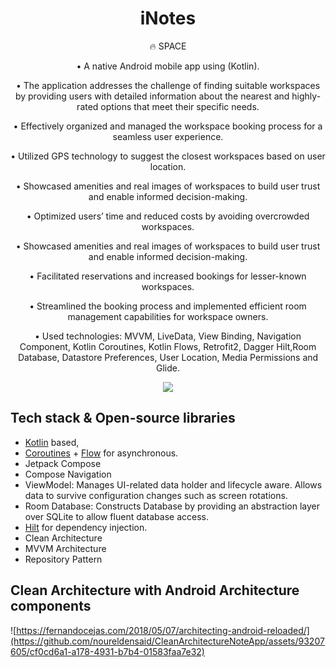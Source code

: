 <h1 align="center">iNotes</h1>

<p align="center">  
🔥 SPACE 
</p>
<p align="center">• A native Android mobile app using (Kotlin). </p>
<p align="center">• The application addresses the challenge of finding suitable workspaces by providing users with detailed information about the
nearest and highly-rated options that meet their specific needs.</p>
<p align="center">• Effectively organized and managed the workspace booking process for a seamless user experience.</p>
<p align="center">• Utilized GPS technology to suggest the closest workspaces based on user location.</p>
<p align="center">• Showcased amenities and real images of workspaces to build user trust and enable informed decision-making.</p>
<p align="center">• Optimized users’ time and reduced costs by avoiding overcrowded workspaces.</p>
<p align="center">• Showcased amenities and real images of workspaces to build user trust and enable informed decision-making.</p>
<p align="center">• Facilitated reservations and increased bookings for lesser-known workspaces.</p>
<p align="center">• Streamlined the booking process and implemented efficient room management capabilities for workspace owners.
</p>
<p align="center">• Used technologies: MVVM, LiveData, View Binding, Navigation Component, Kotlin Coroutines, Kotlin Flows, Retrofit2, Dagger Hilt,Room Database, Datastore Preferences, User Location, Media Permissions and Glide.
</p>






<p align="center">
<img src="https://github.com/noureldensaid/CleanArchitectureNoteApp/assets/93207605/f05317cf-407a-43c4-a2e1-e6003bb516b4"  />
</p>




## Tech stack & Open-source libraries
- [Kotlin](https://kotlinlang.org/) based,
- [Coroutines](https://github.com/Kotlin/kotlinx.coroutines) + [Flow](https://kotlin.github.io/kotlinx.coroutines/kotlinx-coroutines-core/kotlinx.coroutines.flow/) for asynchronous.
- Jetpack Compose
- Compose Navigation
- ViewModel: Manages UI-related data holder and lifecycle aware. Allows data to survive configuration changes such as screen rotations.
- Room Database: Constructs Database by providing an abstraction layer over SQLite to allow fluent database access.
- [Hilt](https://dagger.dev/hilt/) for dependency injection.
- Clean Architecture
- MVVM Architecture 
- Repository Pattern

## Clean Architecture with Android Architecture components
![https://fernandocejas.com/2018/05/07/architecting-android-reloaded/](https://github.com/noureldensaid/CleanArchitectureNoteApp/assets/93207605/cf0cd6a1-a178-4931-b7b4-01583faa7e32)

